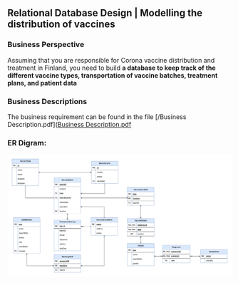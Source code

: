 ## Relational Database Design | Modelling the distribution of vaccines 
### Business Perspective 
Assuming that you are responsible for Corona vaccine distribution and treatment in Finland, you need to build **a database to keep track of the different vaccine types, transportation of vaccine batches, treatment plans, and patient data**

### Business Descriptions 
The business requirement can be found in the file [/Business Description.pdf]([Business Description.pdf](https://github.com/Hannah-Abi/Database-Design---Vaccine-Distribution/blob/f082db171f53f5fdf5024e2f1371dbd8b7044244/Business%20Description.pdf)
### ER Digram:

![ERD_Vaccine](/ERD_vaccine.png)


